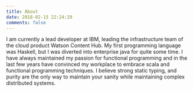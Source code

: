 ```yaml
---
title: About
date: 2018-02-15 22:24:29
comments: false
---
```


I am currently a lead developer at IBM, leading the infrastructure team of the cloud product Watson Content Hub. My first programming language was Haskell, but I was diverted into enterprise java for quite some time. I have always maintained my passion for functional programming and in the last few years have convinced my workplace to embrace scala and functional programming techniques. I believe strong static typing, and purity are the only way to maintain your sanity while maintaining complex distributed systems.
